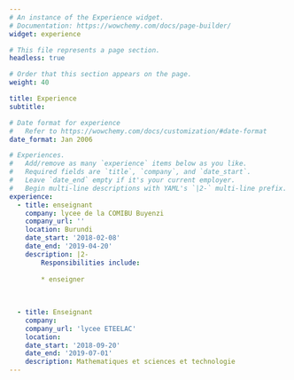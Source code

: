 ```yaml
---
# An instance of the Experience widget.
# Documentation: https://wowchemy.com/docs/page-builder/
widget: experience

# This file represents a page section.
headless: true

# Order that this section appears on the page.
weight: 40

title: Experience
subtitle:

# Date format for experience
#   Refer to https://wowchemy.com/docs/customization/#date-format
date_format: Jan 2006

# Experiences.
#   Add/remove as many `experience` items below as you like.
#   Required fields are `title`, `company`, and `date_start`.
#   Leave `date_end` empty if it's your current employer.
#   Begin multi-line descriptions with YAML's `|2-` multi-line prefix.
experience:
  - title: enseignant
    company: lycee de la COMIBU Buyenzi
    company_url: ''
    location: Burundi
    date_start: '2018-02-08'
    date_end: '2019-04-20'
    description: |2-
        Responsibilities include:
        
        * enseigner
        
    
        
  - title: Enseignant
    company: 
    company_url: 'lycee ETEELAC'
    location: 
    date_start: '2018-09-20'
    date_end: '2019-07-01'
    description: Mathematiques et sciences et technologie
---
```


